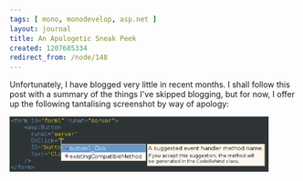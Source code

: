 ```yaml
---
tags: [ mono, monodevelop, asp.net ]
layout: journal
title: An Apologetic Sneak Peek
created: 1207685334
redirect_from: /node/148
---
```

Unfortunately, I have blogged very little in recent months. I shall follow this post with a summary of the things I've skipped blogging, but for now, I offer up the following tantalising screenshot by way of apology:

<img src="/files/images/MonoScreenshots/AspNetCCPeek.png" alt="Screenshot of ASP.NET event handling code completion in MonoDevelop." style="max-width:90%" />
